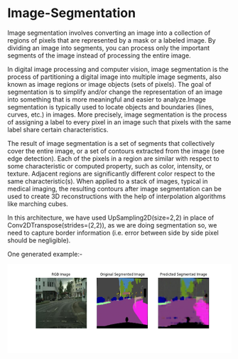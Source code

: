 # Image-Segmentation

Image segmentation involves converting an image into a collection of regions of pixels that are represented by a mask or a labeled image. By dividing an image into segments, you can process only the important segments of the image instead of processing the entire image.


In digital image processing and computer vision, image segmentation is the process of partitioning a digital image into multiple image segments, also known as image regions or image objects (sets of pixels). The goal of segmentation is to simplify and/or change the representation of an image into something that is more meaningful and easier to analyze.Image segmentation is typically used to locate objects and boundaries (lines, curves, etc.) in images. More precisely, image segmentation is the process of assigning a label to every pixel in an image such that pixels with the same label share certain characteristics.

The result of image segmentation is a set of segments that collectively cover the entire image, or a set of contours extracted from the image (see edge detection). Each of the pixels in a region are similar with respect to some characteristic or computed property, such as color, intensity, or texture. Adjacent regions are significantly different color respect to the same characteristic(s). When applied to a stack of images, typical in medical imaging, the resulting contours after image segmentation can be used to create 3D reconstructions with the help of interpolation algorithms like marching cubes.

In this architecture, we have used UpSampling2D(size=2,2) in place of Conv2DTranspose(strides=(2,2)), as we are doing segmentation so, we need to capture border information (i.e. error between side by side pixel should be negligible).

One generated example:-

![One Generated Image](https://github.com/acfilok96/Image-Segmentation/blob/main/Image%20Segmentation%20Using%20U-Net%20and%20PixToPixGAN/Stage%202/Generated_Image_ok.png)
